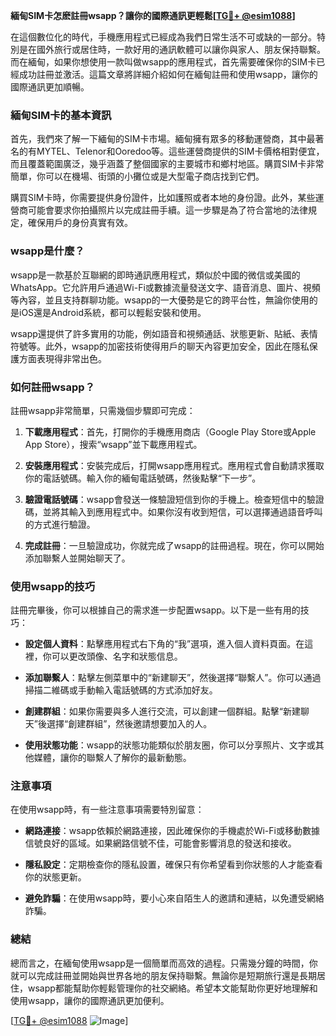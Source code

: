 **緬甸SIM卡怎麽註冊wsapp？讓你的國際通訊更輕鬆[[TG💪+ @esim1088](https://t.me/s/esim1088)]**

在這個數位化的時代，手機應用程式已經成為我們日常生活不可或缺的一部分。特別是在國外旅行或居住時，一款好用的通訊軟體可以讓你與家人、朋友保持聯繫。而在緬甸，如果你想使用一款叫做wsapp的應用程式，首先需要確保你的SIM卡已經成功註冊並激活。這篇文章將詳細介紹如何在緬甸註冊和使用wsapp，讓你的國際通訊更加順暢。

### 緬甸SIM卡的基本資訊

首先，我們來了解一下緬甸的SIM卡市場。緬甸擁有眾多的移動運營商，其中最著名的有MYTEL、Telenor和Ooredoo等。這些運營商提供的SIM卡價格相對便宜，而且覆蓋範圍廣泛，幾乎涵蓋了整個國家的主要城市和鄉村地區。購買SIM卡非常簡單，你可以在機場、街頭的小攤位或是大型電子商店找到它們。

購買SIM卡時，你需要提供身份證件，比如護照或者本地的身份證。此外，某些運營商可能會要求你拍攝照片以完成註冊手續。這一步驟是為了符合當地的法律規定，確保用戶的身份真實有效。

### wsapp是什麼？

wsapp是一款基於互聯網的即時通訊應用程式，類似於中國的微信或美國的WhatsApp。它允許用戶通過Wi-Fi或數據流量發送文字、語音消息、圖片、視頻等內容，並且支持群聊功能。wsapp的一大優勢是它的跨平台性，無論你使用的是iOS還是Android系統，都可以輕鬆安裝和使用。

wsapp還提供了許多實用的功能，例如語音和視頻通話、狀態更新、貼紙、表情符號等。此外，wsapp的加密技術使得用戶的聊天內容更加安全，因此在隱私保護方面表現得非常出色。

### 如何註冊wsapp？

註冊wsapp非常簡單，只需幾個步驟即可完成：

1. **下載應用程式**：首先，打開你的手機應用商店（Google Play Store或Apple App Store），搜索“wsapp”並下載應用程式。
   
2. **安裝應用程式**：安裝完成后，打開wsapp應用程式。應用程式會自動請求獲取你的電話號碼。輸入你的緬甸電話號碼，然後點擊“下一步”。

3. **驗證電話號碼**：wsapp會發送一條驗證短信到你的手機上。檢查短信中的驗證碼，並將其輸入到應用程式中。如果你沒有收到短信，可以選擇通過語音呼叫的方式進行驗證。

4. **完成註冊**：一旦驗證成功，你就完成了wsapp的註冊過程。現在，你可以開始添加聯繫人並開始聊天了。

### 使用wsapp的技巧

註冊完畢後，你可以根據自己的需求進一步配置wsapp。以下是一些有用的技巧：

- **設定個人資料**：點擊應用程式右下角的“我”選項，進入個人資料頁面。在這裡，你可以更改頭像、名字和狀態信息。
  
- **添加聯繫人**：點擊左側菜單中的“新建聊天”，然後選擇“聯繫人”。你可以通過掃描二維碼或手動輸入電話號碼的方式添加好友。

- **創建群組**：如果你需要與多人進行交流，可以創建一個群組。點擊“新建聊天”後選擇“創建群組”，然後邀請想要加入的人。

- **使用狀態功能**：wsapp的狀態功能類似於朋友圈，你可以分享照片、文字或其他媒體，讓你的聯繫人了解你的最新動態。

### 注意事項

在使用wsapp時，有一些注意事項需要特別留意：

- **網路連接**：wsapp依賴於網路連接，因此確保你的手機處於Wi-Fi或移動數據信號良好的區域。如果網路信號不佳，可能會影響消息的發送和接收。

- **隱私設定**：定期檢查你的隱私設置，確保只有你希望看到你狀態的人才能查看你的狀態更新。

- **避免詐騙**：在使用wsapp時，要小心來自陌生人的邀請和連結，以免遭受網絡詐騙。

### 總結

總而言之，在緬甸使用wsapp是一個簡單而高效的過程。只需幾分鐘的時間，你就可以完成註冊並開始與世界各地的朋友保持聯繫。無論你是短期旅行還是長期居住，wsapp都能幫助你輕鬆管理你的社交網絡。希望本文能幫助你更好地理解和使用wsapp，讓你的國際通訊更加便利。

[[TG💪+ @esim1088](https://t.me/s/esim1088) ![Image](https://i.postimg.cc/4NQfJmqS/Snipaste-2025-05-13-00-14-12.png)]